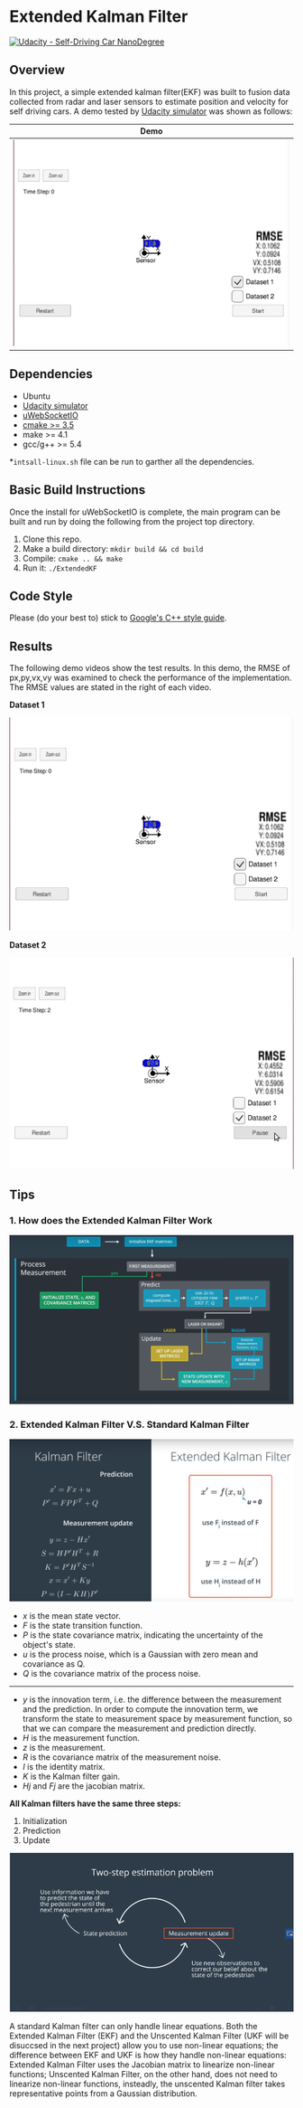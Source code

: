 # Extended Kalman Filter

[![Udacity - Self-Driving Car NanoDegree](https://s3.amazonaws.com/udacity-sdc/github/shield-carnd.svg)](http://www.udacity.com/drive)

## Overview

In this project, a simple extended kalman filter(EKF) was built to fusion data collected from radar and laser sensors to estimate position and velocity for self driving cars. A demo tested by [Udacity simulator](https://github.com/udacity/self-driving-car-sim/releases) was shown as follows:

|Demo                 |
|:-------------------:|
![left][image1]       |

## Dependencies
- Ubuntu
- [Udacity simulator](https://github.com/udacity/self-driving-car-sim/releases)
- [uWebSocketIO](https://github.com/uWebSockets/uWebSockets)
- [cmake >= 3.5](https://cmake.org/install/)
- make >= 4.1 
- gcc/g++ >= 5.4

*`intsall-linux.sh` file can be run to garther all the dependencies.

## Basic Build Instructions
Once the install for uWebSocketIO is complete, the main program can be built and run by doing the following from the project top directory.

1. Clone this repo.
2. Make a build directory: `mkdir build && cd build`
3. Compile: `cmake .. && make` 
4. Run it: `./ExtendedKF `

## Code Style

Please (do your best to) stick to [Google's C++ style guide](https://google.github.io/styleguide/cppguide.html).

## Results
The following demo videos show the test results. In this demo, the RMSE of px,py,vx,vy was examined to check the performance of the implementation. The RMSE values are stated in the right of each video.

**Dataset 1**

![left][image1]

**Dataset 2**  

![left][image2]      

## Tips

### 1. How does the Extended Kalman Filter Work

![ekf_flow][image3]
### 2. Extended Kalman Filter V.S. Standard Kalman Filter
![ekf_vs_kf][image4]
* _x_ is the mean state vector.
* _F_ is the state transition function.
* _P_ is the state covariance matrix, indicating the uncertainty of the object's state.
* _u_ is the process noise, which is a Gaussian with zero mean and covariance as Q.
* _Q_ is the covariance matrix of the process noise.
---------------------------------------------------------
* _y_ is the innovation term, i.e. the difference between the measurement and the prediction. In order to compute the innovation term, we transform the state to measurement space by measurement function, so that we can compare the measurement and prediction directly.
* _H_ is the measurement function.
* _z_ is the measurement.
* _R_ is the covariance matrix of the measurement noise.
* _I_ is the identity matrix.
* _K_ is the Kalman filter gain.
* _Hj_ and _Fj_ are the jacobian matrix.

**All Kalman filters have the same three steps:**

1. Initialization
2. Prediction
3. Update

![ekf_vs_kf][image5]

A standard Kalman filter can only handle linear equations. Both the Extended Kalman Filter (EKF) and the Unscented Kalman Filter (UKF will be disuccsed in the next project) allow you to use non-linear equations; the difference between EKF and UKF is how they handle non-linear equations: Extended Kalman Filter uses the Jacobian matrix to linearize non-linear functions; Unscented Kalman Filter, on the other hand, does not need to linearize non-linear functions, insteadly, the unscented Kalman filter takes representative points from a Gaussian distribution.

[//]: # (Image References)
[image1]: ./img/test.gif "test"
[image2]: ./img/test-2.gif "test"
[image3]: ./img/ekf_flow.jpg "ekf_flow"
[image4]: ./img/ekf_vs_kf.jpg "ekf_vs_kf"
[image5]: ./img/kf_flow.png "kf_flow"



